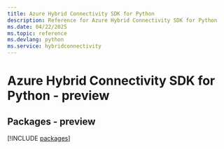 ```yaml
---
title: Azure Hybrid Connectivity SDK for Python
description: Reference for Azure Hybrid Connectivity SDK for Python
ms.date: 04/22/2025
ms.topic: reference
ms.devlang: python
ms.service: hybridconnectivity
---
```

# Azure Hybrid Connectivity SDK for Python - preview
## Packages - preview
[!INCLUDE [packages](hybrid-connectivity-index.md)]